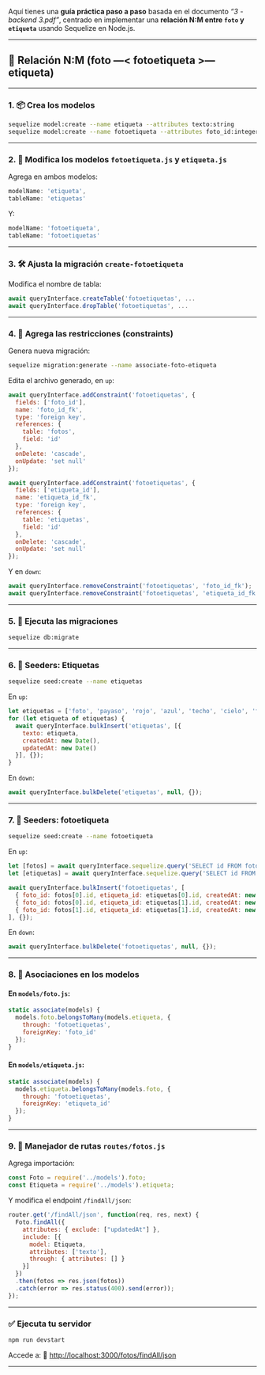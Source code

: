 Aquí tienes una **guía práctica paso a paso** basada en el documento *“3 - backend 3.pdf”*, centrado en implementar una **relación N\:M entre `foto` y `etiqueta`** usando Sequelize en Node.js.

---

## 🧩 Relación N\:M (foto —< fotoetiqueta >— etiqueta)

---

### 1. 📦 Crea los modelos

```bash
sequelize model:create --name etiqueta --attributes texto:string
sequelize model:create --name fotoetiqueta --attributes foto_id:integer,etiqueta_id:integer
```

---

### 2. 🧾 Modifica los modelos `fotoetiqueta.js` y `etiqueta.js`

Agrega en ambos modelos:

```js
modelName: 'etiqueta',
tableName: 'etiquetas'
```

Y:

```js
modelName: 'fotoetiqueta',
tableName: 'fotoetiquetas'
```

---

### 3. 🛠️ Ajusta la migración `create-fotoetiqueta`

Modifica el nombre de tabla:

```js
await queryInterface.createTable('fotoetiquetas', ...
await queryInterface.dropTable('fotoetiquetas', ...
```

---

### 4. 🔗 Agrega las restricciones (constraints)

Genera nueva migración:

```bash
sequelize migration:generate --name associate-foto-etiqueta
```

Edita el archivo generado, en `up`:

```js
await queryInterface.addConstraint('fotoetiquetas', {
  fields: ['foto_id'],
  name: 'foto_id_fk',
  type: 'foreign key',
  references: {
    table: 'fotos',
    field: 'id'
  },
  onDelete: 'cascade',
  onUpdate: 'set null'
});

await queryInterface.addConstraint('fotoetiquetas', {
  fields: ['etiqueta_id'],
  name: 'etiqueta_id_fk',
  type: 'foreign key',
  references: {
    table: 'etiquetas',
    field: 'id'
  },
  onDelete: 'cascade',
  onUpdate: 'set null'
});
```

Y en `down`:

```js
await queryInterface.removeConstraint('fotoetiquetas', 'foto_id_fk');
await queryInterface.removeConstraint('fotoetiquetas', 'etiqueta_id_fk');
```

---

### 5. 🧬 Ejecuta las migraciones

```bash
sequelize db:migrate
```

---

### 6. 🌱 Seeders: Etiquetas

```bash
sequelize seed:create --name etiquetas
```

En `up`:

```js
let etiquetas = ['foto', 'payaso', 'rojo', 'azul', 'techo', 'cielo', 'foco', 'luz'];
for (let etiqueta of etiquetas) {
  await queryInterface.bulkInsert('etiquetas', [{
    texto: etiqueta,
    createdAt: new Date(),
    updatedAt: new Date()
  }], {});
}
```

En `down`:

```js
await queryInterface.bulkDelete('etiquetas', null, {});
```

---

### 7. 🌱 Seeders: fotoetiqueta

```bash
sequelize seed:create --name fotoetiqueta
```

En `up`:

```js
let [fotos] = await queryInterface.sequelize.query('SELECT id FROM fotos');
let [etiquetas] = await queryInterface.sequelize.query('SELECT id FROM etiquetas');

await queryInterface.bulkInsert('fotoetiquetas', [
  { foto_id: fotos[0].id, etiqueta_id: etiquetas[0].id, createdAt: new Date(), updatedAt: new Date() },
  { foto_id: fotos[0].id, etiqueta_id: etiquetas[1].id, createdAt: new Date(), updatedAt: new Date() },
  { foto_id: fotos[1].id, etiqueta_id: etiquetas[1].id, createdAt: new Date(), updatedAt: new Date() }
], {});
```

En `down`:

```js
await queryInterface.bulkDelete('fotoetiquetas', null, {});
```

---

### 8. 🔁 Asociaciones en los modelos

#### En `models/foto.js`:

```js
static associate(models) {
  models.foto.belongsToMany(models.etiqueta, {
    through: 'fotoetiquetas',
    foreignKey: 'foto_id'
  });
}
```

#### En `models/etiqueta.js`:

```js
static associate(models) {
  models.etiqueta.belongsToMany(models.foto, {
    through: 'fotoetiquetas',
    foreignKey: 'etiqueta_id'
  });
}
```

---

### 9. 🧭 Manejador de rutas `routes/fotos.js`

Agrega importación:

```js
const Foto = require('../models').foto;
const Etiqueta = require('../models').etiqueta;
```

Y modifica el endpoint `/findAll/json`:

```js
router.get('/findAll/json', function(req, res, next) {
  Foto.findAll({
    attributes: { exclude: ["updatedAt"] },
    include: [{
      model: Etiqueta,
      attributes: ['texto'],
      through: { attributes: [] }
    }]
  })
  .then(fotos => res.json(fotos))
  .catch(error => res.status(400).send(error));
});
```

---

### ✅ Ejecuta tu servidor

```bash
npm run devstart
```

Accede a:
📍 [http://localhost:3000/fotos/findAll/json](http://localhost:3000/fotos/findAll/json)

---


